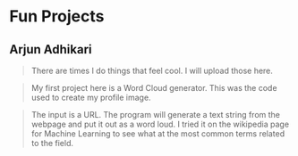 # Fun Projects
## Arjun Adhikari

> There are times I do things that feel cool. I will upload those here. 

> My first project here is a Word Cloud generator. This was the code used to create my profile image. 

> The input is a URL. The program will generate a text string from the webpage and put it out as a word loud. I tried it on the wikipedia page for Machine Learning to see what at the most common terms related to the field. 
